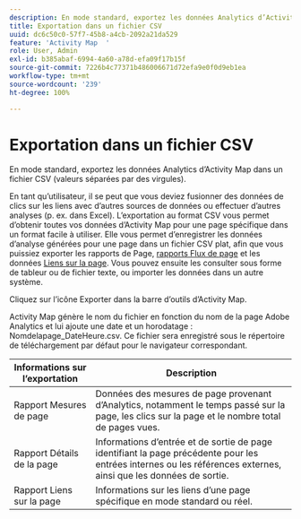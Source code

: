 ```yaml
---
description: En mode standard, exportez les données Analytics d’Activity Map dans un fichier CSV (valeurs séparées par des virgules).
title: Exportation dans un fichier CSV
uuid: dc6c50c0-57f7-45b8-a4cb-2092a21da529
feature: 'Activity Map  '
role: User, Admin
exl-id: b385abaf-6994-4a60-a78d-efa09f17b15f
source-git-commit: 7226b4c77371b486006671d72efa9e0f0d9eb1ea
workflow-type: tm+mt
source-wordcount: '239'
ht-degree: 100%

---
```


# Exportation dans un fichier CSV

En mode standard, exportez les données Analytics d’Activity Map dans un fichier CSV (valeurs séparées par des virgules).

En tant qu’utilisateur, il se peut que vous deviez fusionner des données de clics sur les liens avec d’autres sources de données ou effectuer d’autres analyses (p. ex. dans Excel). L’exportation au format CSV vous permet d’obtenir toutes vos données d’Activity Map pour une page spécifique dans un format facile à utiliser. Elle vous permet d’enregistrer les données d’analyse générées pour une page dans un fichier CSV plat, afin que vous puissiez exporter les rapports de Page, [rapports Flux de page](/help/analyze/activity-map/activitymap-page-flow.md) et les données [Liens sur la page](/help/analyze/activity-map/activitymap-links-report.md). Vous pouvez ensuite les consulter sous forme de tableur ou de fichier texte, ou importer les données dans un autre système.

Cliquez sur l’icône Exporter dans la barre d’outils d’Activity Map.

Activity Map génère le nom du fichier en fonction du nom de la page Adobe Analytics et lui ajoute une date et un horodatage : Nomdelapage_DateHeure.csv. Ce fichier sera enregistré sous le répertoire de téléchargement par défaut pour le navigateur correspondant.

| Informations sur l’exportation | Description |
|---|---|
| Rapport Mesures de page | Données des mesures de page provenant d’Analytics, notamment le temps passé sur la page, les clics sur la page et le nombre total de pages vues. |
| Rapport Détails de la page | Informations d’entrée et de sortie de page identifiant la page précédente pour les entrées internes ou les références externes, ainsi que les données de sortie. |
| Rapport Liens sur la page | Informations sur les liens d’une page spécifique en mode standard ou réel. |
